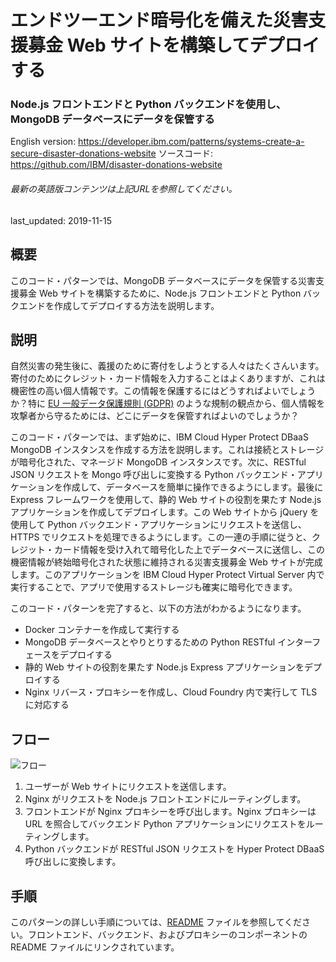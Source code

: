 # エンドツーエンド暗号化を備えた災害支援募金 Web サイトを構築してデプロイする

### Node.js フロントエンドと Python バックエンドを使用し、MongoDB データベースにデータを保管する

English version: https://developer.ibm.com/patterns/systems-create-a-secure-disaster-donations-website
  ソースコード: https://github.com/IBM/disaster-donations-website

###### 最新の英語版コンテンツは上記URLを参照してください。
last_updated: 2019-11-15

 
## 概要

このコード・パターンでは、MongoDB データベースにデータを保管する災害支援募金 Web サイトを構築するために、Node.js フロントエンドと Python バックエンドを作成してデプロイする方法を説明します。

## 説明

自然災害の発生後に、義援のために寄付をしようとする人々はたくさんいます。寄付のためにクレジット・カード情報を入力することはよくありますが、これは機密性の高い個人情報です。この情報を保護するにはどうすればよいでしょうか？特に [EU 一般データ保護規則 (GDPR)](https://eugdpr.org/) のような規制の観点から、個人情報を攻撃者から守るためには、どこにデータを保管すればよいのでしょうか？

このコード・パターンでは、まず始めに、IBM Cloud Hyper Protect DBaaS MongoDB インスタンスを作成する方法を説明します。これは接続とストレージが暗号化された、マネージド MongoDB インスタンスです。次に、RESTful JSON リクエストを Mongo 呼び出しに変換する Python バックエンド・アプリケーションを作成して、データベースを簡単に操作できるようにします。最後に Express フレームワークを使用して、静的 Web サイトの役割を果たす Node.js アプリケーションを作成してデプロイします。この Web サイトから jQuery を使用して Python バックエンド・アプリケーションにリクエストを送信し、HTTPS でリクエストを処理できるようにします。この一連の手順に従うと、クレジット・カード情報を受け入れて暗号化した上でデータベースに送信し、この機密情報が終始暗号化された状態に維持される災害支援募金 Web サイトが完成します。このアプリケーションを IBM Cloud Hyper Protect Virtual Server 内で実行することで、アプリで使用するストレージも確実に暗号化できます。

このコード・パターンを完了すると、以下の方法がわかるようになります。

* Docker コンテナーを作成して実行する
* MongoDB データベースとやりとりするための Python RESTful インターフェースをデプロイする
* 静的 Web サイトの役割を果たす Node.js Express アプリケーションをデプロイする
* Nginx リバース・プロキシーを作成し、Cloud Foundry 内で実行して TLS に対応する

## フロー

![フロー](../../images/flow.png)

1. ユーザーが Web サイトにリクエストを送信します。
1. Nginx がリクエストを Node.js フロントエンドにルーティングします。
1. フロントエンドが Nginx プロキシーを呼び出します。Nginx プロキシーは URL を照合してバックエンド Python アプリケーションにリクエストをルーティングします。
1. Python バックエンドが RESTful JSON リクエストを Hyper Protect DBaaS 呼び出しに変換します。

## 手順

このパターンの詳しい手順については、[README](https://github.com/IBM/disaster-donations-website/blob/master/README.md) ファイルを参照してください。フロントエンド、バックエンド、およびプロキシーのコンポーネントの README ファイルにリンクされています。
